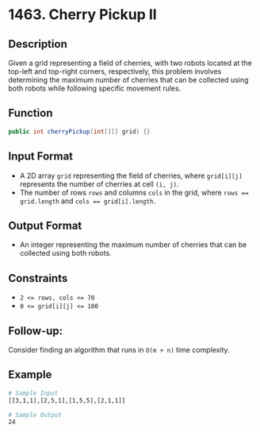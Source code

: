 # 1463. Cherry Pickup II

## Description

Given a grid representing a field of cherries, with two robots located at the top-left and top-right corners, respectively, this problem involves determining the maximum number of cherries that can be collected using both robots while following specific movement rules.

## Function

```java
public int cherryPickup(int[][] grid) {}
```

## Input Format

- A 2D array `grid` representing the field of cherries, where `grid[i][j]` represents the number of cherries at cell `(i, j)`.
- The number of rows `rows` and columns `cols` in the grid, where `rows == grid.length` and `cols == grid[i].length`.

## Output Format

- An integer representing the maximum number of cherries that can be collected using both robots.

## Constraints

- `2 <= rows, cols <= 70`
- `0 <= grid[i][j] <= 100`

## Follow-up:

Consider finding an algorithm that runs in `O(m + n)` time complexity.

## Example

```bash
# Sample Input
[[3,1,1],[2,5,1],[1,5,5],[2,1,1]]

# Sample Output
24
```

